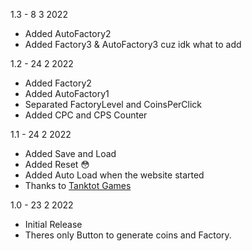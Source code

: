 1.3 - 8 3 2022
- Added AutoFactory2
- Added Factory3 & AutoFactory3 cuz idk what to add

1.2 - 24 2 2022
- Added Factory2
- Added AutoFactory1
- Separated FactoryLevel and CoinsPerClick
- Added CPC and CPS Counter

1.1 - 24 2 2022
- Added Save and Load
- Added Reset :flushed:
- Added Auto Load when the website started
- Thanks to [Tanktot Games]

1.0 - 23 2 2022
- Initial Release
- Theres only Button to generate coins and Factory.

<!-- External Links -->
[Tanktot Games]: https://www.youtube.com/watch?v=9Yh3LlYlAyo
